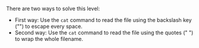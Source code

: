 There are two ways to solve this level:
  - First way: Use the `cat` command to read the file using the backslash key ("\") to escape every space.
  - Second way: Use the `cat` command to read the file using the quotes (" ") to wrap the whole filename.